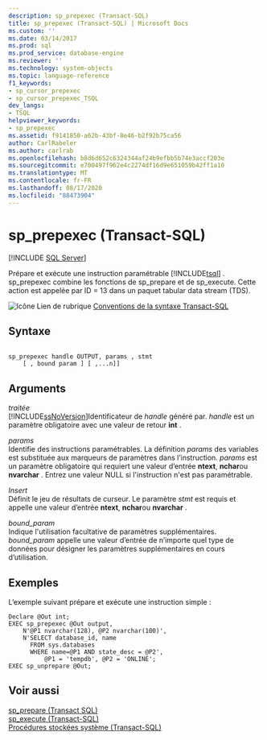 ```yaml
---
description: sp_prepexec (Transact-SQL)
title: sp_prepexec (Transact-SQL) | Microsoft Docs
ms.custom: ''
ms.date: 03/14/2017
ms.prod: sql
ms.prod_service: database-engine
ms.reviewer: ''
ms.technology: system-objects
ms.topic: language-reference
f1_keywords:
- sp_cursor_prepexec
- sp_cursor_prepexec_TSQL
dev_langs:
- TSQL
helpviewer_keywords:
- sp_prepexec
ms.assetid: f9141850-a62b-43bf-8e46-b2f92b75ca56
author: CarlRabeler
ms.author: carlrab
ms.openlocfilehash: b8d6d652c6324344af24b9efbb5b74e3accf203e
ms.sourcegitcommit: e700497f962e4c2274df16d9e651059b42ff1a10
ms.translationtype: MT
ms.contentlocale: fr-FR
ms.lasthandoff: 08/17/2020
ms.locfileid: "88473904"
---
```

# <a name="sp_prepexec-transact-sql"></a>sp_prepexec (Transact-SQL)
[!INCLUDE [SQL Server](../../includes/applies-to-version/sqlserver.md)]

  Prépare et exécute une instruction paramétrable [!INCLUDE[tsql](../../includes/tsql-md.md)] . sp_prepexec combine les fonctions de sp_prepare et de sp_execute. Cette action est appelée par ID = 13 dans un paquet tabular data stream (TDS).  
  
 ![Icône Lien de rubrique](../../database-engine/configure-windows/media/topic-link.gif "Icône du lien de rubrique") [Conventions de la syntaxe Transact-SQL](../../t-sql/language-elements/transact-sql-syntax-conventions-transact-sql.md)  
  
## <a name="syntax"></a>Syntaxe  
  
```  
  
sp_prepexec handle OUTPUT, params , stmt  
    [ , bound param ] [ ,...n]]  
```  
  
## <a name="arguments"></a>Arguments  
 *traitée*  
 [!INCLUDE[ssNoVersion](../../includes/ssnoversion-md.md)]Identificateur de *handle* généré par. *handle* est un paramètre obligatoire avec une valeur de retour **int** .  
  
 *params*  
 Identifie des instructions paramétrables. La définition *params* des variables est substituée aux marqueurs de paramètres dans l’instruction. *params* est un paramètre obligatoire qui requiert une valeur d’entrée **ntext**, **nchar**ou **nvarchar** . Entrez une valeur NULL si l'instruction n'est pas paramétrable.  
  
 *Insert*  
 Définit le jeu de résultats de curseur. Le paramètre *stmt* est requis et appelle une valeur d’entrée **ntext**, **nchar**ou **nvarchar** .  
  
 *bound_param*  
 Indique l'utilisation facultative de paramètres supplémentaires. *bound_param* appelle une valeur d’entrée de n’importe quel type de données pour désigner les paramètres supplémentaires en cours d’utilisation.  
  
## <a name="examples"></a>Exemples  
 L’exemple suivant prépare et exécute une instruction simple :  
  
```  
Declare @Out int;  
EXEC sp_prepexec @Out output,   
    N'@P1 nvarchar(128), @P2 nvarchar(100)',  
    N'SELECT database_id, name  
      FROM sys.databases  
      WHERE name=@P1 AND state_desc = @P2',   
          @P1 = 'tempdb', @P2 = 'ONLINE';   
EXEC sp_unprepare @Out;  
```  
  
## <a name="see-also"></a>Voir aussi  
 [sp_prepare &#40;Transact SQL&#41;](../../relational-databases/system-stored-procedures/sp-prepare-transact-sql.md)   
 [sp_execute &#40;Transact-SQL&#41;](../../relational-databases/system-stored-procedures/sp-execute-transact-sql.md)   
 [Procédures stockées système &#40;Transact-SQL&#41;](../../relational-databases/system-stored-procedures/system-stored-procedures-transact-sql.md)  
  
